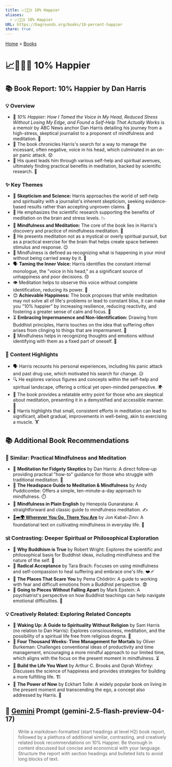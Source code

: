 ```yaml
---
title: 📈🧘🏼‍♀️ 10% Happier
aliases:
  - 📈🧘🏼‍♀️ 10% Happier
URL: https://bagrounds.org/books/10-percent-happier
share: true
---
```

[Home](../index.md) > [Books](./index.md)  
# 📈🧘🏼‍♀️ 10% Happier  
  
## 📚 Book Report: 10% Happier by Dan Harris  
  
### 💡 Overview  
  
* 💯 *10% Happier: How I Tamed the Voice in My Head, Reduced Stress Without Losing My Edge, and Found a Self-Help That Actually Works* is a memoir by ABC News anchor Dan Harris detailing his journey from a high-stress, skeptical journalist to a proponent of mindfulness and meditation. 🎤  
* 📰 The book chronicles Harris's search for a way to manage the incessant, often negative, voice in his head, which culminated in an on-air panic attack. 😟  
* 🧘 His quest leads him through various self-help and spiritual avenues, ultimately finding practical benefits in meditation, backed by scientific research. 🔬  
  
### ✨ Key Themes  
  
* 🤔 **Skepticism and Science:** Harris approaches the world of self-help and spirituality with a journalist's inherent skepticism, seeking evidence-based results rather than accepting unproven claims. 🔬  
* 🧠 He emphasizes the scientific research supporting the benefits of meditation on the brain and stress levels. 📉  
* 🧘 **Mindfulness and Meditation:** The core of the book lies in Harris's discovery and practice of mindfulness meditation. 🧠  
* 🚫 He presents meditation not as a mystical or overly spiritual pursuit, but as a practical exercise for the brain that helps create space between stimulus and response. 😌  
* 🧠 Mindfulness is defined as recognizing what is happening in your mind without being carried away by it. 🌊  
* 🗣️ **Taming the Inner Voice:** Harris identifies the constant internal monologue, the "voice in his head," as a significant source of unhappiness and poor decisions. 😞  
* 👁️ Meditation helps to observe this voice without complete identification, reducing its power. 💪  
* 😊 **Achievable Happiness:** The book proposes that while meditation may not solve all of life's problems or lead to constant bliss, it can make you "10% happier" by increasing resilience, reducing reactivity, and fostering a greater sense of calm and focus. 🌟  
* ⏳ **Embracing Impermanence and Non-Identification:** Drawing from Buddhist principles, Harris touches on the idea that suffering often arises from clinging to things that are impermanent. 🍂  
* 💭 Mindfulness helps in recognizing thoughts and emotions without identifying with them as a fixed part of oneself. 👤  
  
### 📑 Content Highlights  
  
* 🗣️ Harris recounts his personal experiences, including his panic attack and past drug use, which motivated his search for change. 😥  
* 🔍 He explores various figures and concepts within the self-help and spiritual landscape, offering a critical yet open-minded perspective. 🌍  
* 🤝 The book provides a relatable entry point for those who are skeptical about meditation, presenting it in a demystified and accessible manner. 🔑  
* 💪 Harris highlights that small, consistent efforts in meditation can lead to significant, albeit gradual, improvements in well-being, akin to exercising a muscle. 🏋️  
  
## 📚 Additional Book Recommendations  
  
### 🧘 Similar: Practical Mindfulness and Meditation  
  
* 📖 **Meditation for Fidgety Skeptics** by Dan Harris: A direct follow-up providing practical "how-to" guidance for those who struggle with traditional meditation. 🧘  
* 📖 **The Headspace Guide to Meditation & Mindfulness** by Andy Puddicombe: Offers a simple, ten-minute-a-day approach to mindfulness. ⏱️  
* 📖 **Mindfulness in Plain English** by Henepola Gunaratana: A straightforward and classic guide to mindfulness meditation. ✍️  
* **[👣➡️🌍 Wherever You Go, There You Are](./wherever-you-go-there-you-are.md)** by Jon Kabat-Zinn: A foundational text on cultivating mindfulness in everyday life. 🚶  
  
### 🕉️ Contrasting: Deeper Spiritual or Philosophical Exploration  
  
* 📖 **Why Buddhism is True** by Robert Wright: Explores the scientific and philosophical basis for Buddhist ideas, including mindfulness and the nature of the self. 🤔  
* 📖 **Radical Acceptance** by Tara Brach: Focuses on using mindfulness and self-compassion to heal suffering and embrace one's life. ❤️‍🩹  
* 📖 **The Places That Scare You** by Pema Chödrön: A guide to working with fear and difficult emotions from a Buddhist perspective. 😨  
* 📖 **Going to Pieces Without Falling Apart** by Mark Epstein: A psychiatrist's perspective on how Buddhist teachings can help navigate emotional difficulties. 🤕  
  
### 💡 Creatively Related: Exploring Related Concepts  
  
* 📖 **Waking Up: A Guide to Spirituality Without Religion** by Sam Harris (no relation to Dan Harris): Explores consciousness, meditation, and the possibility of a spiritual life free from religious dogma. 🌅  
* 📖 **Four Thousand Weeks: Time Management for Mortals** by Oliver Burkeman: Challenges conventional ideas of productivity and time management, encouraging a more mindful approach to our limited time, which aligns with the focus on the present moment in mindfulness. ⏳  
* 📖 **Build the Life You Want** by Arthur C. Brooks and Oprah Winfrey: Discusses the science of happiness and provides strategies for building a more fulfilling life. 🏗️  
* 📖 **The Power of Now** by Eckhart Tolle: A widely popular book on living in the present moment and transcending the ego, a concept also addressed by Harris. 💫  
  
## 💬 [Gemini](../software/gemini.md) Prompt (gemini-2.5-flash-preview-04-17)  
> Write a markdown-formatted (start headings at level H2) book report, followed by a plethora of additional similar, contrasting, and creatively related book recommendations on 10% Happier. Be thorough in content discussed but concise and economical with your language. Structure the report with section headings and bulleted lists to avoid long blocks of text.